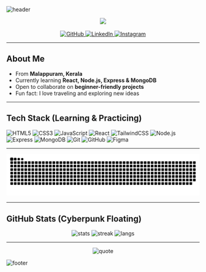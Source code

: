 <!-- NEON HEADER -->
![header](https://capsule-render.vercel.app/api?type=waving&height=220&text=Shahad%20Thayyil&desc=MERN%20Stack%20Learner&fontAlign=50&fontAlignY=35&descAlign=50&descAlignY=60&color=0:8A2BE2,100:00FFFF&fontColor=FFFFFF)

<div align="center">

<!-- Typing line -->
<img src="https://readme-typing-svg.demolab.com?font=Fira+Code&weight=600&size=22&pause=1200&center=true&vCenter=true&width=700&lines=MERN+Stack+Learner;Exploring+Web+Development;Always+curious+to+learn+new+tech" />

<!-- Socials -->
<p>
  <a href="https://github.com/ShahadThayyil">
    <img alt="GitHub" src="https://img.shields.io/badge/GitHub-0D1117?style=for-the-badge&logo=github&logoColor=FFFFFF">
  </a>
  <a href="https://www.linkedin.com/in/muhammad-shahad-t-379763373?utm_source=share&utm_campaign=share_via&utm_content=profile&utm_medium=android_app">
    <img alt="LinkedIn" src="https://img.shields.io/badge/LinkedIn-0A66C2?style=for-the-badge&logo=linkedin&logoColor=white">
  </a>
  <a href="https://www.instagram.com/shahad_techno/">
    <img alt="Instagram" src="https://img.shields.io/badge/Instagram-E4405F?style=for-the-badge&logo=instagram&logoColor=white">
  </a>
</p>

</div>

---

## About Me
- From **Malappuram, Kerala**
- Currently learning **React, Node.js, Express & MongoDB**
- Open to collaborate on **beginner-friendly projects**
- Fun fact: I love traveling and exploring new ideas

---

## Tech Stack (Learning & Practicing)
![HTML5](https://img.shields.io/badge/HTML5-FF6EC7?style=for-the-badge&logo=html5&logoColor=white)
![CSS3](https://img.shields.io/badge/CSS3-7DF9FF?style=for-the-badge&logo=css3&logoColor=0B132B)
![JavaScript](https://img.shields.io/badge/JavaScript-39FF14?style=for-the-badge&logo=javascript&logoColor=0B132B)
![React](https://img.shields.io/badge/React-00FFFF?style=for-the-badge&logo=react&logoColor=0B132B)
![TailwindCSS](https://img.shields.io/badge/TailwindCSS-00E5FF?style=for-the-badge&logo=tailwind-css&logoColor=0B132B)
![Node.js](https://img.shields.io/badge/Node.js-00FF85?style=for-the-badge&logo=nodedotjs&logoColor=0B132B)
![Express](https://img.shields.io/badge/Express-9D00FF?style=for-the-badge&logo=express&logoColor=white)
![MongoDB](https://img.shields.io/badge/MongoDB-00FF88?style=for-the-badge&logo=mongodb&logoColor=0B132B)
![Git](https://img.shields.io/badge/Git-FF2D95?style=for-the-badge&logo=git&logoColor=white)
![GitHub](https://img.shields.io/badge/GitHub-242938?style=for-the-badge&logo=github&logoColor=white)
![Figma](https://img.shields.io/badge/Figma-FF00FF?style=for-the-badge&logo=figma&logoColor=white)

---


<!-- Replace the LINK and IMAGE with your own Spline/Sketchfab preview -->
<a href="https://my.spline.design/placeholder-3d-scene" target="_blank">
  <img src="https://raw.githubusercontent.com/platane/snk/output/github-contribution-grid-snake.svg" alt="3D/animated accent" />
</a>

---

## GitHub Stats (Cyberpunk Floating)

<p align="center">
  <img src="https://github-readme-stats.vercel.app/api?username=ShahadThayyil&show_icons=true&theme=highcontrast&bg_color=0,000000,0D1117&hide_border=true&border_radius=15" 
       alt="stats" />
  <img src="https://github-readme-streak-stats.herokuapp.com/?user=ShahadThayyil&theme=highcontrast&hide_border=true&background=0,000000,0D1117&border_radius=15" 
       alt="streak" />
  <img src="https://github-readme-stats.vercel.app/api/top-langs/?username=ShahadThayyil&layout=compact&theme=highcontrast&bg_color=0,000000,0D1117&hide_border=true&border_radius=15" 
       alt="langs" />
</p>

---



<div align="center">
  
![quote](https://quotes-github-readme.vercel.app/api?type=horizontal&theme=tokyonight)

</div>

<!-- NEON FOOTER -->
![footer](https://capsule-render.vercel.app/api?type=waving&section=footer&height=120&color=0:00FFFF,100:8A2BE2)
